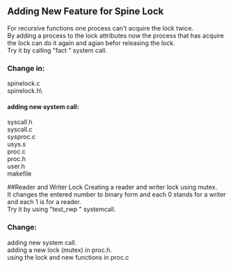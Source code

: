 ## Adding New Feature for Spine Lock
For recursive functions one process can't acquire the lock twice.\
By adding a process to the lock attributes now the process that has acquire the lock can do it again and agian befor releasing the lock.\
Try it by calling "fact <number>" system call.

### Change in:
  spinelock.c\
  spinelock.h\
  #### adding new system call:
  syscall.h\
  syscall.c\
  sysproc.c\
  usys.s\
  proc.c\
  proc.h\
  user.h\
  makefile
  
 
 ##Reader and Writer Lock 
  Creating a reader and writer lock using mutex.\
  It changes the entered number to binary form and each 0 stands for a writer and each 1 is for a reader.\
  Try it by using "test_rwp <number in decimal>" systemcall.
  
  ### Change:
  adding new system call.\
  adding a new lock (mutex) in proc.h.\
  using the lock and new functions in proc.c
  

